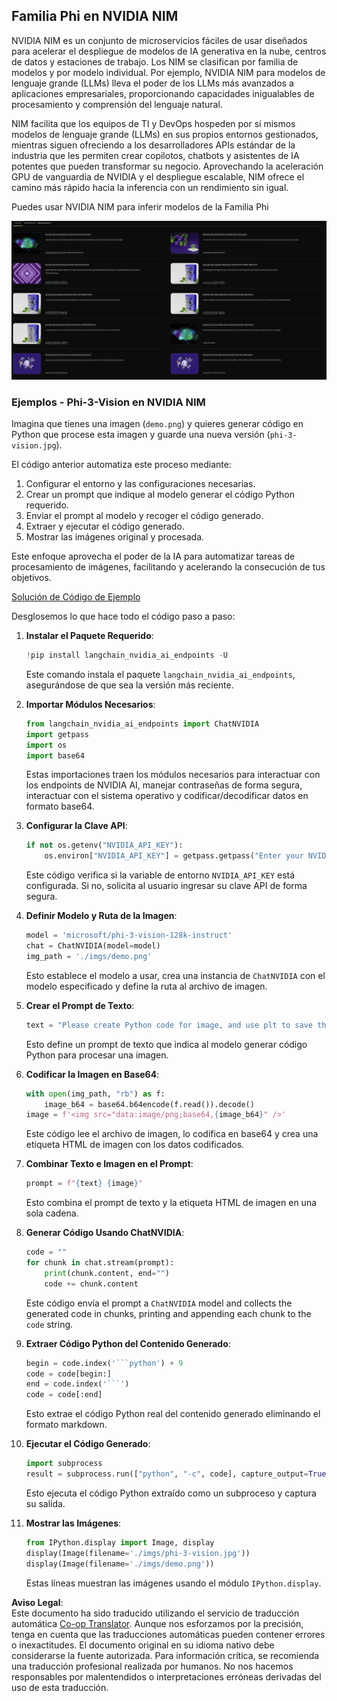 <!--
CO_OP_TRANSLATOR_METADATA:
{
  "original_hash": "7b08e277df2a9307f861ae54bc30c772",
  "translation_date": "2025-05-07T10:38:27+00:00",
  "source_file": "md/01.Introduction/02/06.NVIDIA.md",
  "language_code": "es"
}
-->
## Familia Phi en NVIDIA NIM

NVIDIA NIM es un conjunto de microservicios fáciles de usar diseñados para acelerar el despliegue de modelos de IA generativa en la nube, centros de datos y estaciones de trabajo. Los NIM se clasifican por familia de modelos y por modelo individual. Por ejemplo, NVIDIA NIM para modelos de lenguaje grande (LLMs) lleva el poder de los LLMs más avanzados a aplicaciones empresariales, proporcionando capacidades inigualables de procesamiento y comprensión del lenguaje natural.

NIM facilita que los equipos de TI y DevOps hospeden por sí mismos modelos de lenguaje grande (LLMs) en sus propios entornos gestionados, mientras siguen ofreciendo a los desarrolladores APIs estándar de la industria que les permiten crear copilotos, chatbots y asistentes de IA potentes que pueden transformar su negocio. Aprovechando la aceleración GPU de vanguardia de NVIDIA y el despliegue escalable, NIM ofrece el camino más rápido hacia la inferencia con un rendimiento sin igual.

Puedes usar NVIDIA NIM para inferir modelos de la Familia Phi

![nim](../../../../../translated_images/Phi-NIM.09bebb743387ee4a5028d7d4f8fed55e619711b26c8937526b43a2af980f7dcf.es.png)

### **Ejemplos - Phi-3-Vision en NVIDIA NIM**

Imagina que tienes una imagen (`demo.png`) y quieres generar código en Python que procese esta imagen y guarde una nueva versión (`phi-3-vision.jpg`).

El código anterior automatiza este proceso mediante:

1. Configurar el entorno y las configuraciones necesarias.
2. Crear un prompt que indique al modelo generar el código Python requerido.
3. Enviar el prompt al modelo y recoger el código generado.
4. Extraer y ejecutar el código generado.
5. Mostrar las imágenes original y procesada.

Este enfoque aprovecha el poder de la IA para automatizar tareas de procesamiento de imágenes, facilitando y acelerando la consecución de tus objetivos.

[Solución de Código de Ejemplo](../../../../../code/06.E2E/E2E_Nvidia_NIM_Phi3_Vision.ipynb)

Desglosemos lo que hace todo el código paso a paso:

1. **Instalar el Paquete Requerido**:
    ```python
    !pip install langchain_nvidia_ai_endpoints -U
    ```
    Este comando instala el paquete `langchain_nvidia_ai_endpoints`, asegurándose de que sea la versión más reciente.

2. **Importar Módulos Necesarios**:
    ```python
    from langchain_nvidia_ai_endpoints import ChatNVIDIA
    import getpass
    import os
    import base64
    ```
    Estas importaciones traen los módulos necesarios para interactuar con los endpoints de NVIDIA AI, manejar contraseñas de forma segura, interactuar con el sistema operativo y codificar/decodificar datos en formato base64.

3. **Configurar la Clave API**:
    ```python
    if not os.getenv("NVIDIA_API_KEY"):
        os.environ["NVIDIA_API_KEY"] = getpass.getpass("Enter your NVIDIA API key: ")
    ```
    Este código verifica si la variable de entorno `NVIDIA_API_KEY` está configurada. Si no, solicita al usuario ingresar su clave API de forma segura.

4. **Definir Modelo y Ruta de la Imagen**:
    ```python
    model = 'microsoft/phi-3-vision-128k-instruct'
    chat = ChatNVIDIA(model=model)
    img_path = './imgs/demo.png'
    ```
    Esto establece el modelo a usar, crea una instancia de `ChatNVIDIA` con el modelo especificado y define la ruta al archivo de imagen.

5. **Crear el Prompt de Texto**:
    ```python
    text = "Please create Python code for image, and use plt to save the new picture under imgs/ and name it phi-3-vision.jpg."
    ```
    Esto define un prompt de texto que indica al modelo generar código Python para procesar una imagen.

6. **Codificar la Imagen en Base64**:
    ```python
    with open(img_path, "rb") as f:
        image_b64 = base64.b64encode(f.read()).decode()
    image = f'<img src="data:image/png;base64,{image_b64}" />'
    ```
    Este código lee el archivo de imagen, lo codifica en base64 y crea una etiqueta HTML de imagen con los datos codificados.

7. **Combinar Texto e Imagen en el Prompt**:
    ```python
    prompt = f"{text} {image}"
    ```
    Esto combina el prompt de texto y la etiqueta HTML de imagen en una sola cadena.

8. **Generar Código Usando ChatNVIDIA**:
    ```python
    code = ""
    for chunk in chat.stream(prompt):
        print(chunk.content, end="")
        code += chunk.content
    ```
    Este código envía el prompt a `ChatNVIDIA` model and collects the generated code in chunks, printing and appending each chunk to the `code` string.

9. **Extraer Código Python del Contenido Generado**:
    ```python
    begin = code.index('```python') + 9
    code = code[begin:]
    end = code.index('```')
    code = code[:end]
    ```
    Esto extrae el código Python real del contenido generado eliminando el formato markdown.

10. **Ejecutar el Código Generado**:
    ```python
    import subprocess
    result = subprocess.run(["python", "-c", code], capture_output=True)
    ```
    Esto ejecuta el código Python extraído como un subproceso y captura su salida.

11. **Mostrar las Imágenes**:
    ```python
    from IPython.display import Image, display
    display(Image(filename='./imgs/phi-3-vision.jpg'))
    display(Image(filename='./imgs/demo.png'))
    ```
    Estas líneas muestran las imágenes usando el módulo `IPython.display`.

**Aviso Legal**:  
Este documento ha sido traducido utilizando el servicio de traducción automática [Co-op Translator](https://github.com/Azure/co-op-translator). Aunque nos esforzamos por la precisión, tenga en cuenta que las traducciones automáticas pueden contener errores o inexactitudes. El documento original en su idioma nativo debe considerarse la fuente autorizada. Para información crítica, se recomienda una traducción profesional realizada por humanos. No nos hacemos responsables por malentendidos o interpretaciones erróneas derivadas del uso de esta traducción.